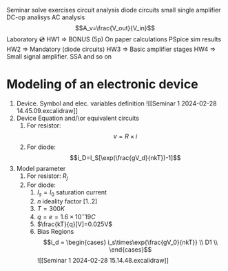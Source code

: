 Seminar 
	solve exercises
	circuit analysis 
		diode circuits
		small single amplifier
		DC-op analisys
		AC analysis
$$A_v=\frac{V_out}{V_in}$$
Laboratory 💿
	HW1 => BONUS (5p)
		On paper calculations
		PSpice sim results
	HW2 => Mandatory (diode circuits)
	HW3 => Basic amplifier stages
	HW4 => Small signal amplifier. SSA
	and so on


# Modeling of an electronic device
1. Device. Symbol and elec. variables definition
![[Seminar 1 2024-02-28 14.45.09.excalidraw]]
2. Device Equation and/\or equivalent circuits
	1. For resistor: $$v=R\times i$$
	2. For diode: $$i_D=I_S[\exp(\frac{gV_d}{nkT})-1]$$
3. Model parameter
	1. For resistor: $R_j$
	2. For diode:
		1. $I_s=I_0$ saturation current
		2. $n$  ideality factor $[1..2]$
		3. $T=300K$
		4. $q=e=1.6\times10^-19C$
		5. $\frac{kT}{q}[V]=0.025V$
		6. Bias Regions $$i_d =
\begin{cases} i_s\times\exp{\frac{gV_0}{nkT}} \\ D1 \\  \end{cases}$$
![[Seminar 1 2024-02-28 15.14.48.excalidraw]]